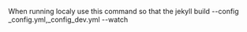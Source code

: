

When running localy use this command so that the 
jekyll build --config _config.yml,_config_dev.yml --watch